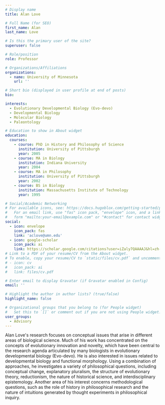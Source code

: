 ```yaml
---
# Display name
title: Alan Love

# Full Name (for SEO)
first_name: Alan
last_name: Love

# Is this the primary user of the site?
superuser: false

# Role/position
role: Professor

# Organizations/Affiliations
organizations:
  - name: University of Minnesota
    url: ''

# Short bio (displayed in user profile at end of posts)
bio: 

interests:
  - Evolutionary Developmental Biology (Evo-devo)
  - Developmental Biology
  - Molecular Biology
  - Paleontology

# Education to show in About widget
education:
  courses:
    - course: PhD in History and Philosophy of Science
      institution: University of Pittsburgh
      year: 2005
    - course: MA in Biology
      institution: Indiana University
      year: 2004
    - course: MA in Philosophy
      institution: University of Pittsburgh
      year: 2002
    - course: BS in Biology
      institution: Massachusetts Institute of Technology
      year: 1995

# Social/Academic Networking
# For available icons, see: https://docs.hugoblox.com/getting-started/page-builder/#icons
#   For an email link, use "fas" icon pack, "envelope" icon, and a link in the
#   form "mailto:your-email@example.com" or "#contact" for contact widget.
social:
  - icon: envelope
    icon_pack: fas
    link: 'aclove@umn.edu'
  - icon: google-scholar
    icon_pack: ai
    link: https://scholar.google.com/citations?user=iZaly7QAAAAJ&hl=zh-CN&oi=sra
# Link to a PDF of your resume/CV from the About widget.
# To enable, copy your resume/CV to `static/files/cv.pdf` and uncomment the lines below.
# - icon: cv
#   icon_pack: ai
#   link: files/cv.pdf

# Enter email to display Gravatar (if Gravatar enabled in Config)
email: ''

# Highlight the author in author lists? (true/false)
highlight_name: false

# Organizational groups that you belong to (for People widget)
#   Set this to `[]` or comment out if you are not using People widget.
user_groups:
  - Advisory
---
```


Alan Love's research focuses on conceptual issues that arise in different areas of biological science. Much of his work has concentrated on the concepts of evolutionary innovation and novelty, which have been central to the research agenda articulated by many biologists in evolutionary developmental biology (Evo-devo). He is also interested in issues related to developmental biology and functional morphology. Using a combination of approaches, he investigates a variety of philosophical questions, including conceptual change, explanatory pluralism, the structure of evolutionary theory, reductionism, the nature of historical science, and interdisciplinary epistemology. Another area of his interest concerns methodological questions, such as the role of history in philosophical research and the nature of intuitions generated by thought experiments in philosophical inquiry.